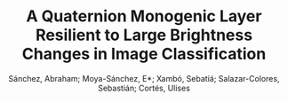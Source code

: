 ---
paperId: 32
author: Sánchez, Abraham; Moya-Sánchez, E*; Xambó, Sebatiá; Salazar-Colores, Sebastián; Cortés, Ulises
publicationauthor: Moya-Sánchez, E.
title: A Quaternion Monogenic Layer Resilient to Large Brightness Changes in Image Classification
pdf: moya_short_32.pdf
poster: moya_short_32.png
alt: --
type: Poster
topic: Deep Learning
link: https://research.latinxinai.org/papers/neurips/2020/pdf/moya_short_32.pdf
conference: neurips
year: 2020
tags: neurips-2020
---